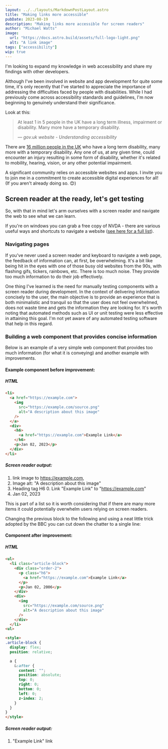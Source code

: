 ```yaml
---
layout: ../../layouts/MarkdownPostLayout.astro
title: "Making links more accessible"
pubDate: 2023-08-19
description: "Making links more accessible for screen readers"
author: "Michael Watts"
image:
  url: "https://docs.astro.build/assets/full-logo-light.png"
  alt: "A link image"
tags: ["accessibility"]
wip: true
---
```


I'm looking to expand my knowledge in web accessibility and share my findings with other developers.

Although I've been involved in website and app development for quite some time, it's only recently that I've started to appreciate the importance of addressing the difficulties faced by people with disabilities. While I had previously come across accessibility standards and guidelines, I'm now beginning to genuinely understand their significance.

Look at this:

> At least 1 in 5 people in the UK have a long term illness, impairment or disability. Many more have a temporary disability.
>
> &mdash; <cite>gov.uk website - Understanding accessibility</cite>

There are [16 million people in the UK](https://www.scope.org.uk/media/disability-facts-figures/) who have a long term disability, many more with a temporary disability. Any one of us, at any given time, could encounter an injury resulting in some form of disability, whether it's related to mobility, hearing, vision, or any other potential impairment.

A significant community relies on accessible websites and apps. I invite you to join me in a commitment to create accessible digital experiences for all! (If you aren't already doing so. 😊)

## Screen reader at the ready, let's get testing

So, with that in mind let's arm ourselves with a screen reader and navigate the web to see what we can learn.

If you're on windows you can grab a free copy of NVDA - there are various useful ways and shortcuts to navigate a website ([see here for a full list](https://webaim.org/resources/shortcuts/nvda)).

### Navigating pages

If you've never used a screen reader and keyboard to navigate a web page, the feedback of information can, at first, be overwhelming. It's a bit like being hit in the eyes with one of those busy old websites from the 90s, with flashing gifs, tickers, rainbows, etc. There is too much noise. They provide too much information to do their job effectively.

One thing I've learned is the need for manually testing components with a screen reader during development. In the context of delivering information concisely to the user, the main objective is to provide an experience that is both minimalistic and tranquil so that the user does not feel overwhelmed, does not waste time and gets the information they are looking for. It's worth noting that automated methods such as UI or unit testing were less effective in attaining this goal. I'm not yet aware of any automated testing software that help in this regard.

### Building a web component that provides concise information

Below is an example of a very simple web component that provides too much information (for what it is conveying) and another example with improvements.

#### Example component before improvement:

##### HTML

```html
<li>
  <a href="https://example.com">
    <img
      src="https://example.com/source.png"
      alt="A description about this image"
    />
  </a>
  <div>
    <h6>
      <a href="https://example.com">Example Link</a>
    </h6>
    <p>Jan 02, 2023</p>
  </div>
</li>
```
##### Screen reader output:

1. link image to https://example.com,
2. Image alt: "A description about this image"
3. Heading tag H6 0. Link "Example Link" to "https://example.com"
4. Jan 02, 2023

This is part of a list so it is worth considering that if there are many more items it could potentially overwhelm users relying on screen readers.

Changing the previous block to the following and using a neat little trick adopted by the BBC you can cut down the chatter to a single line:

#### Component after improvement:

##### HTML

```html
<ul>
  <li class="article-block">
    <div class="order-2">
      <p class="h6">
        <a href="https://example.com">Example Link</a>
      </p>
      <p>Jan 02, 2006</p>
    </div>
    <div>
      <img
        src="https://example.com/source.png"
        alt="A description about this image"
      />
    </div>
  </li>
<ul>

<style>
.article-block {
  display: flex;
  position: relative;

  a {
    &:after {
      content: "";
      position: absolute;
      top: 0;
      right: 0;
      bottom: 0;
      left: 0;
      z-index: 2;
    }
  }
}
</style>
```
##### Screen reader output:
1. "Example Link" link

